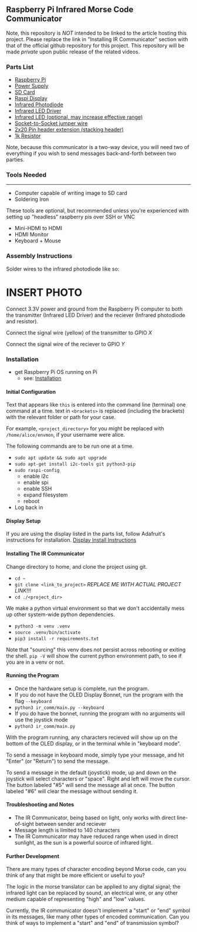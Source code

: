 ## Raspberry Pi Infrared Morse Code Communicator

Note, this repository is _NOT_ intended to be linked to the article hosting this project. Please replace the link in "Installing IR Communicator" section with that of the official github repository for this project. This repository will be made _private_ upon public release of the related videos.

### Parts List
- [Raspberry Pi](https://www.adafruit.com/product/4292)
- [Power Supply](https://www.adafruit.com/product/4298)
- [SD Card](https://www.adafruit.com/product/2693)
- [Raspi Display](https://www.adafruit.com/product/2423)
- [Infrared Photodiode](https://www.digikey.com/en/products/detail/vishay-semiconductor-opto-division/BPV10NF/1681136)
- [Infrared LED Driver](https://www.adafruit.com/product/5639)
- [Infrared LED (optional, may increase effective range)](https://www.adafruit.com/product/387)
- [Socket-to-Socket jumper wire](https://www.adafruit.com/product/3141)
- [2x20 Pin header extension (stacking header)](https://www.adafruit.com/product/1979)
- [1k Resistor](https://www.adafruit.com/product/4294)

Note, because this communicator is a two-way device, you will need two of everything if you wish to send messages back-and-forth between two parties.


### Tools Needed
---
- Computer capable of writing image to SD card
- Soldering Iron

These tools are optional, but recommended unless you're experienced with setting up "headless" raspberry pis over SSH or VNC

- Mini-HDMI to HDMI
- HDMI Monitor
- Keyboard + Mouse

### Assembly Instructions
Solder wires to the infrared photodiode like so:
# INSERT PHOTO

Connect 3.3V power and ground from the Raspberry Pi computer to both the transmitter (Infrared LED Driver) and the reciever (Infrared photodiode and resistor).

Connect the signal wire (yellow) of the transmitter to GPIO _X_

Connect the signal wire of the reciever to GPIO _Y_

### Installation
- get Raspberry Pi OS running on Pi
	- see: [Installation](https://www.raspberrypi.com/software/)
#### Initial Configuration
Text that appears like `this` is entered into the command line (terminal) one command at a time. text in `<brackets>` is replaced (including the brackets) with the relevant folder or path for your case.

For example, `<project_directory>` for you might be replaced with `/home/alice/envmon`, if your username were alice.

The following commands are to be run one at a time.
- `sudo apt update && sudo apt upgrade`
- `sudo apt-get install i2c-tools git python3-pip`
- `sudo raspi-config`
	- enable i2c
	- enable spi
	- enable SSH
	- expand filesystem
	- reboot
- Log back in

#### Display Setup
If you are using the display listed in the parts list, follow Adafruit's instructions for installation.
[Display Install Instructions](https://learn.adafruit.com/adafruit-128x64-oled-bonnet-for-raspberry-pi/usage)

#### Installing The IR Communicator
Change directory to home, and clone the project using git.
- `cd ~`
- `git clone <link_to_project>` _REPLACE ME WITH ACTUAL PROJECT LINK!!!_
- `cd ./<project_dir>`

We make a python virtual environment so that we don't accidentally mess up other system-wide python dependencies.
- `python3 -m venv .venv`
- `source .venv/bin/activate`
- `pip3 install -r requirements.txt`

Note that "sourcing" this venv does not persist across rebooting or exiting the shell. `pip -V` will show the current python environment path, to see if you are in a venv or not.

#### Running the Program
- Once the hardware setup is complete, run the program.
- If you do not have the OLED Display Bonnet, run the program with the flag `--keyboard`
- `python3 ir_comm/main.py --keyboard`
- If you do have the bonnet, running the program with no arguments will use the joystick mode
- `python3 ir_comm/main.py`

With the program running, any characters recieved will show up on the bottom of the OLED display, or in the terminal while in "keyboard mode".

To send a message in keyboard mode, simply type your message, and hit "Enter" (or "Return") to send the message.

To send a message in the default (joystick) mode, up and down on the joystick will select characters or "space". Right and left will move the cursor. The button labeled "#5" will send the message all at once. The button labeled "#6" will clear the message without sending it.

#### Troubleshooting and Notes
- The IR Communicator, being based on light, only works with direct line-of-sight between sender and reciever
- Message length is limited to 140 characters
- The IR Communicator may have reduced range when used in direct sunlight, as the sun is a powerful source of infrared light.

#### Further Development
There are many types of character encoding beyond Morse code, can you think of any that might be more efficient or useful to you?

The logic in the morse translator can be applied to any digital signal; the infrared light can be replaced by sound, an electrical wire, or any other medium capable of representing "high" and "low" values.

Currently, the IR communicator doesn't implement a "start" or "end" symbol in its messages, like many other types of encoded communication. Can you think of ways to implement a "start" and "end" of transmission symbol?
